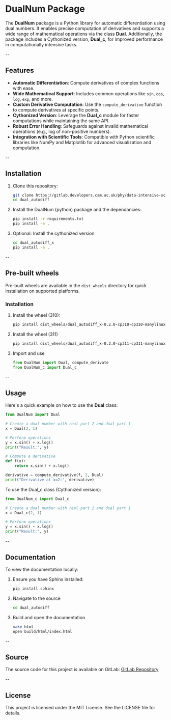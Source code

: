 # DualNum Package

The **DualNum**  package is a Python library for automatic differentiation using dual numbers. It enables precise computation of derivatives and supports a wide range of mathematical operations via the class **Dual**. Additionally, the package includes a Cythonized version, **Dual_c**, for improved performance in computationally intensive tasks.

--

## Features
- **Automatic Differentiation**: Compute derivatives of complex functions with ease.
- **Wide Mathematical Support**: Includes common operations like `sin`, `cos`, `log`, `exp`, and more.
- **Custom Derivative Computation**: Use the `compute_derivative` function to compute derivatives at specific points.
- **Cythonized Version**: Leverage the **Dual_c** module for faster computations while maintaining the same API.
- **Robust Error Handling**: Safeguards against invalid mathematical operations (e.g., log of non-positive numbers).
- **Integration with Scientific Tools**: Compatible with Python scientific libraries like NumPy and Matplotlib for advanced visualization and computation.

--

## Installation

1. Clone this repository:
   ```bash
   git clone https://gitlab.developers.cam.ac.uk/phy/data-intensive-science-mphil/assessments/c1_coursework1/sn665.git
   cd dual_autodiff
   ```

2. Install the DualNum (python) package and the dependancies:
   ```bash
   pip install -r requirements.txt
   pip install -e .
   ```

3. Optional: Install the cythonized version
   ```bash
   cd dual_autodiff_x
   pip install -e .
   ```

--

## Pre-built wheels 

Pre-built wheels are available in the `dist_wheels` directory for quick installation on supported platforms.

### Installation

1. Install the wheel (310):
    ```bash
    pip install dist_wheels/dual_autodiff_x-0.2.0-cp310-cp310-manylinux_2_17_x86_64.manylinux2014_x86_64.whl
    ```
2. Install the wheel (311)
    ```bash
    pip install dist_wheels/dual_autodiff_x-0.2.0-cp311-cp311-manylinux_2_17_x86_64.manylinux2014_x86_64.whl
    ```
3. Import and use
    ```python
    from DualNum import Dual, compute_derivate
    from DualNum_c import Dual_c
    ```

--

## Usage

Here's a quick example on how to use the **Dual** class:

```python
from DualNum import Dual

# Create a dual number with real part 2 and dual part 1
x = Dual(2, 1)

# Perform operations
y = x.sin() + x.log()
print("Result:", y)

# Compute a derivative
def f(x):
    return x.sin() + x.log()

derivative = compute_derivative(f, 2, Dual)
print("Derivative at x=2:", derivative)
```

To use the Dual_c class (Cythonized version):

```python
from DualNum_c import Dual_c

# Create a dual number with real part 2 and dual part 1
x = Dual_c(2, 1)

# Perform operations
y = x.sin() + x.log()
print("Result:", y)
```
--

## Documentation

To view the documentation locally:

1. Ensure you have Sphinx installed:
   ```bash
   pip install sphinx

2. Navigate to the source
    ```bash
    cd dual_autodiff

3. Build and open the documentation
    ```bash
    make html
    open build/html/index.html
    ```

--

## Source

The source code for this project is available on GitLab:
[GitLab Repository](https://gitlab.developers.cam.ac.uk/phy/data-intensive-science-mphil/assessments/c1_coursework1/sn665)

--

## License

This project is licensed under the MIT License. See the LICENSE file for details.

